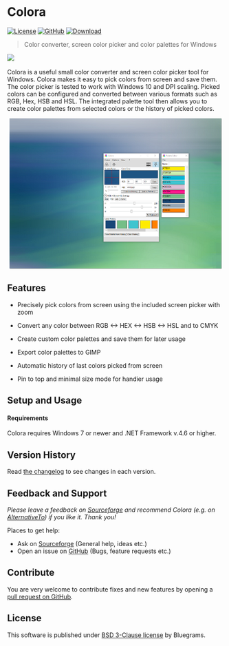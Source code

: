 # Colora

[![License](https://img.shields.io/github/license/bluegrams/colora.svg)](https://github.com/bluegrams/colora/blob/master/LICENSE.txt)
[![GitHub](https://img.shields.io/github/tag/bluegrams/colora.svg)](https://github.com/bluegrams/colora)
[![Download](https://img.shields.io/sourceforge/dm/colora.svg)](https://sourceforge.net/projects/colora/files/)

> Color converter, screen color picker and color palettes for Windows

[![](https://a.fsdn.com/con/app/sf-download-button)](https://sourceforge.net/projects/colora/files/)

Colora is a useful small color converter and screen color picker tool for Windows. Colora makes it easy to pick colors from screen and save them.
The color picker is tested to work with Windows 10 and DPI scaling. Picked colors can be configured and converted between various formats such as
RGB, Hex, HSB and HSL. The integrated palette tool then allows you to create color palettes from selected colors or the history of picked colors.

<p align="center">
<img src="img/colora_full.PNG" height="350px">
</p>

## Features

- Precisely pick colors from screen using the included screen picker with zoom

- Convert any color between RGB <-> HEX <-> HSB <-> HSL and to CMYK

- Create custom color palettes and save them for later usage

- Export color palettes to GIMP

- Automatic history of last colors picked from screen

- Pin to top and minimal size mode for handier usage

## Setup and Usage

#### Requirements

Colora requires Windows 7 or newer and .NET Framework v.4.6 or higher.

## Version History

Read [the changelog](https://github.com/bluegrams/colora/blob/master/Changelog.md) to see changes in each version.

## Feedback and Support

_Please leave a feedback on [Sourceforge](https://sourceforge.net/p/colora/reviews) and
	recommend Colora (e.g. on [AlternativeTo](https://alternativeto.net/software/colora/)) if you like it. Thank you!_

Places to get help:

- Ask on [Sourceforge](https://sourceforge.net/p/colora/discussion/) (General help, ideas etc.)
- Open an issue on [GitHub](https://github.com/bluegrams/colora/issues) (Bugs, feature requests etc.)

## Contribute

You are very welcome to contribute fixes and new features by opening a
[pull request on GitHub](https://github.com/bluegrams/colora/pulls).

## License

This software is published under [BSD 3-Clause license](LICENSE.txt) by Bluegrams.
